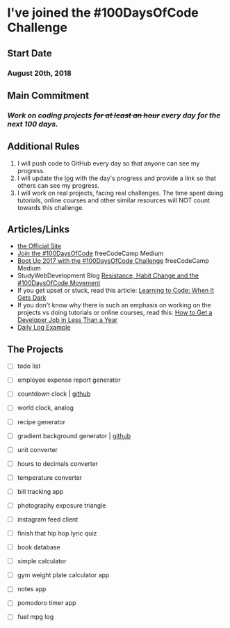 # I've joined the #100DaysOfCode Challenge
## Start Date
### August 20th, 2018
## Main Commitment
### *Work on coding projects ~~for at least an hour~~ every day for the next 100 days.*
## Additional Rules
1. I will push code to GitHub every day so that anyone can see my progress.
2. I will update the [log](log.md) with the day's progress and provide a link so that others can see my progress.
3. I will work on real projects, facing real challenges. The time spent doing tutorials, online courses and other similar resources will NOT count towards this challenge.


## Articles/Links
- [the Official Site](http://100daysofcode.com/)
- [Join the #100DaysOfCode](https://medium.freecodecamp.com/join-the-100daysofcode-556ddb4579e4) freeCodeCamp Medium
- [Boot Up 2017 with the #100DaysOfCode Challenge](https://medium.freecodecamp.com/start-2017-with-the-100daysofcode-improved-and-updated-18ce604b237b) freeCodeCamp Medium 
- StudyWebDevelopment Blog [Resistance, Habit Change and the #100DaysOfCode Movement](https://studywebdevelopment.com/100-days-of-code.html) 
- If you get upset or stuck, read this article: [Learning to Code: When It Gets Dark](https://medium.freecodecamp.com/learning-to-code-when-it-gets-dark-e485edfb58fd)
- If you don't know why there is such an emphasis on working on the projects vs doing tutorials or online courses, read this: [How to Get a Developer Job in Less Than a Year](https://medium.freecodecamp.com/)
- [Daily Log Example](https://github.com/Kallaway/100-days-kallaway-log)

## The Projects 
- [ ] todo list
- [ ] employee expense report generator
- [ ] countdown clock | [github](https://github.com/dkphl/countdownClock)
- [ ] world clock, analog  
- [ ] recipe generator
- [ ] gradient background generator | [github](https://github.com/dkphl/background-generator)
- [ ] unit converter
- [ ] hours to decimals converter
- [ ] temperature converter
- [ ] bill tracking app
- [ ] photography exposure triangle
- [ ] instagram feed client
- [ ] finish that hip hop lyric quiz
- [ ] book database
- [ ] simple calculator
- [ ] gym weight plate calculator app
- [ ] notes app 
- [ ] pomodoro timer app
- [ ] fuel mpg log




